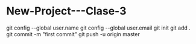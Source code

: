 # New-Project---Clase-3
git config --global user.name
git config --global user.email
git init
git add .
git commit -m "first commit"
git push -u origin master



